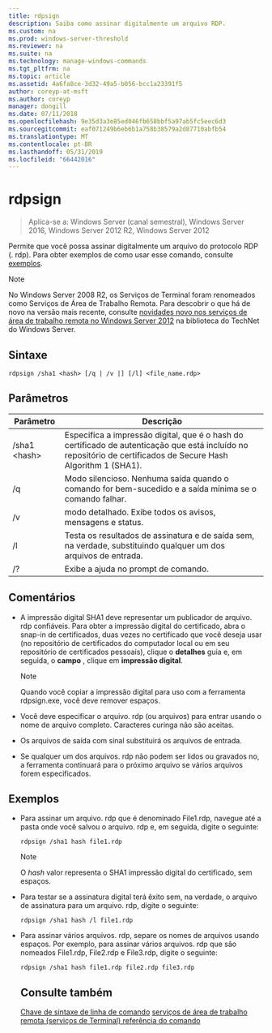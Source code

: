 ```yaml
---
title: rdpsign
description: Saiba como assinar digitalmente um arquivo RDP.
ms.custom: na
ms.prod: windows-server-threshold
ms.reviewer: na
ms.suite: na
ms.technology: manage-windows-commands
ms.tgt_pltfrm: na
ms.topic: article
ms.assetid: 4a6fa8ce-3d32-49a5-b056-bcc1a23391f5
author: coreyp-at-msft
ms.author: coreyp
manager: dongill
ms.date: 07/11/2018
ms.openlocfilehash: 9e35d3a3e85ed046fb658bbf5a97ab5fc5eec6d3
ms.sourcegitcommit: eaf071249b6eb6b1a758b38579a2d87710abfb54
ms.translationtype: MT
ms.contentlocale: pt-BR
ms.lasthandoff: 05/31/2019
ms.locfileid: "66442016"
---
```

# <a name="rdpsign"></a>rdpsign

>Aplica-se a: Windows Server (canal semestral), Windows Server 2016, Windows Server 2012 R2, Windows Server 2012

Permite que você possa assinar digitalmente um arquivo do protocolo RDP (. rdp).
Para obter exemplos de como usar esse comando, consulte [exemplos](#BKMK_examples).

> [!NOTE]
> No Windows Server 2008 R2, os Serviços de Terminal foram renomeados como Serviços de Área de Trabalho Remota. Para descobrir o que há de novo na versão mais recente, consulte [novidades novo nos serviços de área de trabalho remota no Windows Server 2012](https://technet.microsoft.com/library/hh831527) na biblioteca do TechNet do Windows Server.

## <a name="syntax"></a>Sintaxe
```
rdpsign /sha1 <hash> [/q | /v |] [/l] <file_name.rdp>
```

## <a name="parameters"></a>Parâmetros

|Parâmetro|Descrição|
|-------|--------|
|/sha1 \<hash>|Especifica a impressão digital, que é o hash do certificado de autenticação que está incluído no repositório de certificados de Secure Hash Algorithm 1 (SHA1).|
|/q|Modo silencioso. Nenhuma saída quando o comando for bem-sucedido e a saída mínima se o comando falhar.|
|/v|modo detalhado. Exibe todos os avisos, mensagens e status.|
|/l|Testa os resultados de assinatura e de saída sem, na verdade, substituindo qualquer um dos arquivos de entrada.|
|/?|Exibe a ajuda no prompt de comando.|

## <a name="remarks"></a>Comentários
-   A impressão digital SHA1 deve representar um publicador de arquivo. rdp confiáveis. Para obter a impressão digital do certificado, abra o snap-in de certificados, duas vezes no certificado que você deseja usar (no repositório de certificados do computador local ou em seu repositório de certificados pessoais), clique o **detalhes** guia e, em seguida, o **campo** , clique em **impressão digital**.

    > [!NOTE]
    > Quando você copiar a impressão digital para uso com a ferramenta rdpsign.exe, você deve remover espaços.

-   Você deve especificar o arquivo. rdp (ou arquivos) para entrar usando o nome de arquivo completo. Caracteres curinga não são aceitas.
-   Os arquivos de saída com sinal substituirá os arquivos de entrada.
-   Se qualquer um dos arquivos. rdp não podem ser lidos ou gravados no, a ferramenta continuará para o próximo arquivo se vários arquivos forem especificados.

## <a name="BKMK_examples"></a>Exemplos
- Para assinar um arquivo. rdp que é denominado File1.rdp, navegue até a pasta onde você salvou o arquivo. rdp e, em seguida, digite o seguinte:
  ```
  rdpsign /sha1 hash file1.rdp
  ```
  > [!NOTE]
  > O *hash* valor representa o SHA1 impressão digital do certificado, sem espaços.
- Para testar se a assinatura digital terá êxito sem, na verdade, o arquivo de assinatura para um arquivo. rdp, digite o seguinte:
  ```
  rdpsign /sha1 hash /l file1.rdp
  ```
- Para assinar vários arquivos. rdp, separe os nomes de arquivos usando espaços. Por exemplo, para assinar vários arquivos. rdp que são nomeados File1.rdp, File2.rdp e File3.rdp, digite o seguinte:
  ```
  rdpsign /sha1 hash file1.rdp file2.rdp file3.rdp
  ```
  ## <a name="see-also"></a>Consulte também
  [Chave de sintaxe de linha de comando](command-line-syntax-key.md)
  [serviços de área de trabalho remota &#40;serviços de Terminal&#41; referência do comando](remote-desktop-services-terminal-services-command-reference.md)
